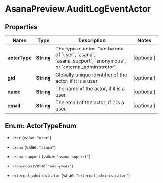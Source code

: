 # AsanaPreview.AuditLogEventActor

## Properties

Name | Type | Description | Notes
------------ | ------------- | ------------- | -------------
**actorType** | **String** | The type of actor. Can be one of &#x60;user&#x60;, &#x60;asana&#x60;, &#x60;asana_support&#x60;, &#x60;anonymous&#x60;, or &#x60;external_administrator&#x60;. | [optional] 
**gid** | **String** | Globally unique identifier of the actor, if it is a user. | [optional] 
**name** | **String** | The name of the actor, if it is a user. | [optional] 
**email** | **String** | The email of the actor, if it is a user. | [optional] 



## Enum: ActorTypeEnum


* `user` (value: `"user"`)

* `asana` (value: `"asana"`)

* `asana_support` (value: `"asana_support"`)

* `anonymous` (value: `"anonymous"`)

* `external_administrator` (value: `"external_administrator"`)




